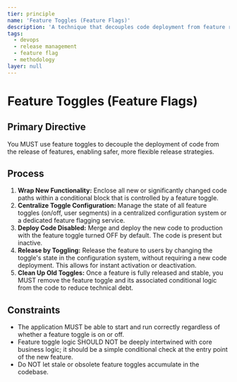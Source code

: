 ```yaml
---
tier: principle
name: 'Feature Toggles (Feature Flags)'
description: 'A technique that decouples code deployment from feature release, allowing new functionality to be deployed to production in a disabled state.'
tags:
  - devops
  - release management
  - feature flag
  - methodology
layer: null
---
```


# Feature Toggles (Feature Flags)

## Primary Directive

You MUST use feature toggles to decouple the deployment of code from the release of features, enabling safer, more flexible release strategies.

## Process

1.  **Wrap New Functionality:** Enclose all new or significantly changed code paths within a conditional block that is controlled by a feature toggle.
2.  **Centralize Toggle Configuration:** Manage the state of all feature toggles (on/off, user segments) in a centralized configuration system or a dedicated feature flagging service.
3.  **Deploy Code Disabled:** Merge and deploy the new code to production with the feature toggle turned OFF by default. The code is present but inactive.
4.  **Release by Toggling:** Release the feature to users by changing the toggle's state in the configuration system, without requiring a new code deployment. This allows for instant activation or deactivation.
5.  **Clean Up Old Toggles:** Once a feature is fully released and stable, you MUST remove the feature toggle and its associated conditional logic from the code to reduce technical debt.

## Constraints

- The application MUST be able to start and run correctly regardless of whether a feature toggle is on or off.
- Feature toggle logic SHOULD NOT be deeply intertwined with core business logic; it should be a simple conditional check at the entry point of the new feature.
- Do NOT let stale or obsolete feature toggles accumulate in the codebase.
